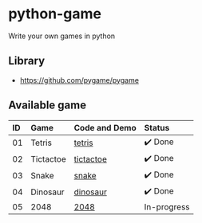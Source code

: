 # python-game

Write your own games in python

## Library

- https://github.com/pygame/pygame

## Available game

| ID  | Game      | Code and Demo             | Status      |
| :-- | :-------- | :------------------------ | :---------- |
| 01  | Tetris    | [tetris](./tetris/)       | ✔️ Done     |
| 02  | Tictactoe | [tictactoe](./tictactoe/) | ✔️ Done     |
| 03  | Snake     | [snake](./snake/)         | ✔️ Done     |
| 04  | Dinosaur  | [dinosaur](./dinosaur/)   | ✔️ Done     |
| 05  | 2048      | [2048](./2048/)           | In-progress |
